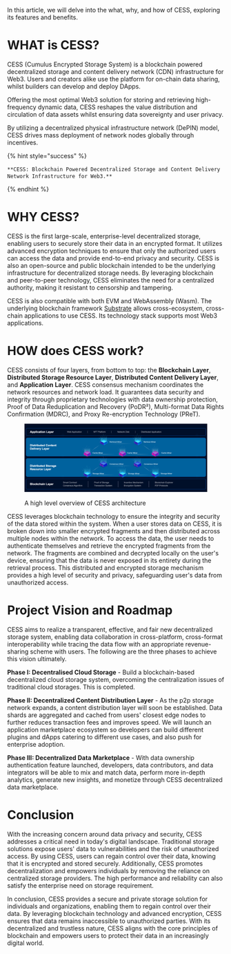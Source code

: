 In this article, we will delve into the what, why, and how of CESS, exploring its features and benefits.

# WHAT is CESS?

CESS (Cumulus Encrypted Storage System) is a blockchain powered decentralized storage and content delivery network (CDN) infrastructure for Web3. Users and creators alike use the platform for on-chain data sharing, whilst builders can develop and deploy DApps.

Offering the most optimal Web3 solution for storing and retrieving high-frequency dynamic data, CESS reshapes the value distribution and circulation of data assets whilst ensuring data sovereignty and user privacy.

By utilizing a decentralized physical infrastructure network (DePIN) model, CESS drives mass deployment of network nodes globally through incentives.

{% hint style="success" %}
    
    **CESS: Blockchain Powered Decentralized Storage and Content Delivery Network Infrastructure for Web3.**
{% endhint %}

# WHY CESS?

CESS is the first large-scale, enterprise-level decentralized storage, enabling users to securely store their data in an encrypted format. It utilizes advanced encryption techniques to ensure that only the authorized users can access the data and provide end-to-end privacy and security. CESS is also an open-source and public blockchain intended to be the underlying infrastructure for decentralized storage needs. By leveraging blockchain and peer-to-peer technology, CESS eliminates the need for a centralized authority, making it resistant to censorship and tampering.

CESS is also compatible with both EVM and WebAssembly (Wasm). The underlying blockchain framework [Substrate](https://substrate.io/) allows cross-ecosystem, cross-chain applications to use CESS. Its technology stack supports most Web3 applications.

# HOW does CESS work?

CESS consists of four layers, from bottom to top: the **Blockchain Layer**, **Distributed Storage Resource Layer**, **Distributed Content Delivery Layer**, and **Application Layer**. CESS consensus mechanism coordinates the network resources and network load. It guarantees data security and integrity through proprietary technologies with data ownership protection, Proof of Data Reduplication and Recovery (PoDR²), Multi-format Data Rights Confirmation (MDRC), and Proxy Re-encryption Technology (PReT).

<figure><img src="../assets/introduction/high-level-architecture-01.png" alt="High Level Architecture"><figcaption><p>A high level overview of CESS architecture</p></figcaption></figure>

CESS leverages blockchain technology to ensure the integrity and security of the data stored within the system. When a user stores data on CESS, it is broken down into smaller encrypted fragments and then distributed across multiple nodes within the network. To access the data, the user needs to authenticate themselves and retrieve the encrypted fragments from the network. The fragments are combined and decrypted locally on the user's device, ensuring that the data is never exposed in its entirety during the retrieval process. This distributed and encrypted storage mechanism provides a high level of security and privacy, safeguarding user's data from unauthorized access.

# Project Vision and Roadmap

CESS aims to realize a transparent, effective, and fair new decentralized storage system, enabling data collaboration in cross-platform, cross-format interoperability while tracing the data flow with an appropriate revenue-sharing scheme with users. The following are the three phases to achieve this vision ultimately.

**Phase I: Decentralised Cloud Storage** - Build a blockchain-based decentralized cloud storage system, overcoming the centralization issues of traditional cloud storages. This is completed.

**Phase II: Decentralized Content Distribution Layer** - As the p2p storage network expands, a content distribution layer will soon be established. Data shards are aggregated and cached from users' closest edge nodes to further reduces transaction fees and improves speed. We will launch an application marketplace ecosystem so developers can build different plugins and dApps catering to different use cases, and also push for enterprise adoption.

**Phase III: Decentralized Data Marketplace** - With data ownership authentication feature launched, developers, data contributors, and data integrators will be able to mix and match data, perform more in-depth analytics, generate new insights, and monetize through CESS decentralized data marketplace.

# Conclusion

With the increasing concern around data privacy and security, CESS addresses a critical need in today's digital landscape. Traditional storage solutions expose users' data to vulnerabilities and the risk of unauthorized access. By using CESS, users can regain control over their data, knowing that it is encrypted and stored securely. Additionally, CESS promotes decentralization and empowers individuals by removing the reliance on centralized storage providers. The high performance and reliability can also satisfy the enterprise need on storage requirement.

In conclusion, CESS provides a secure and private storage solution for individuals and organizations, enabling them to regain control over their data. By leveraging blockchain technology and advanced encryption, CESS ensures that data remains inaccessible to unauthorized parties. With its decentralized and trustless nature, CESS aligns with the core principles of blockchain and empowers users to protect their data in an increasingly digital world.
